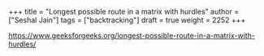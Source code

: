 +++
title = "Longest possible route in a matrix with hurdles"
author = ["Seshal Jain"]
tags = ["backtracking"]
draft = true
weight = 2252
+++

<https://www.geeksforgeeks.org/longest-possible-route-in-a-matrix-with-hurdles/>
